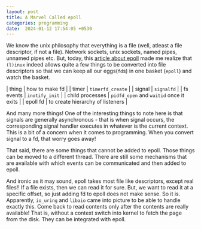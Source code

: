 ```yaml
---
layout: post
title: A Marvel Called epoll
categories: programming
date:  2024-01-12 17:54:05 +0530
---
```


We know the unix philosophy that everything is a file (well, atleast a file descriptor, if not a file). Network sockets, unix sockets, named pipes, unnamed pipes etc. But, today, this [article about epoll](https://darkcoding.net/software/linux-what-can-you-epoll/) made me realize that `(l)inux` indeed allows quite a few things to be converted into file descriptors so that we can keep all our eggs(`fd`s) in one basket (`epoll`) and watch the basket. 

| thing | how to make fd |
| timer | `timerfd_create` |
| signal | `signalfd` |
| fs events | `inotify_init` |
| child processes | `pidfd_open` and `waitid` once it exits |
| epoll fd | to create hierarchy of listeners |

And many more things! One of the interesting things to note here is that signals are generally asynchronous - that is when signal occurs, the corresponding signal handler executes in whatever is the current context. This is a bit of a concern when it comes to programming. When you convert signal to a fd, that worry goes away!

That said, there are some things that cannot be added to epoll. Those things can be moved to a different thread. There are still some mechanisms that are available with which events can be communicated and then added to epoll.

And ironic as it may sound, epoll takes most file like descriptors, except real files!! If a file exists, then we can read it for sure. But, we want to read it at a specific offset, so just adding fd to epoll does not make sense. So it is. Apparently, `io_uring` and `libaio` came into picture to be able to handle exactly this. Come back to read contents only after the contents are really available! That is, without a context switch into kernel to fetch the page from the disk. They can be integrated with epoll.


